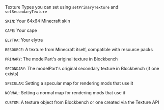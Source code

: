Texture Types you can set using <code>setPrimaryTexture</code> and <code>setSecondaryTexture</code><br/>

<code>SKIN</code>: Your 64x64 Minecraft skin<br/>

<code>CAPE</code>: Your cape<br/>

<code>ELYTRA</code>: Your elytra<br/>

<code>RESOURCE</code>: A texture from Minecraft itself, compatible with resource packs<br/>

<code>PRIMARY</code>: The modelPart's original texture in Blockbench<br/>

<code>SECONDARY</code>: The modelPart's original secondary texture in Blockbench (if one exists)<br/>

<code>SPECULAR</code>: Setting a specular map for rendering mods that use it<br/>

<code>NORMAL</code>: Setting a normal map for rendering mods that use it<br/>

<code>CUSTOM</code>: A texture object from Blockbench or one created via the Texture API<br/>
